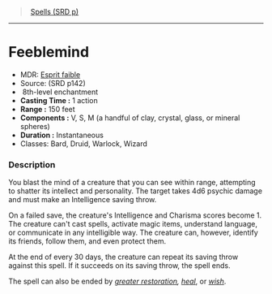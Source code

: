 ﻿---
!SpellItem
Family: SpellVO
Name: Feeblemind
Type: enchantment
Level: 8
CastingTime: 1 action
Range: 150 feet
Components: V, S, M (a handful of clay, crystal, glass, or mineral spheres)
Duration: Instantaneous
Classes: Bard, Druid, Warlock, Wizard
Source: (SRD p142)
AltName: '[Esprit faible](hd_spells_esprit_faible.md)'
Id: spells_vo.md#feeblemind
ParentLink: spells_vo.md#spells-srd-p
ParentName: Spells (SRD p)
NameLevel: 1
Attributes:
  Name: Feeblemind
  Markdown: >+
    # <!--Name-->Feeblemind<!--/Name-->


    - MDR: <!--AltName-->[Esprit faible](hd_spells_esprit_faible.md)<!--/AltName-->

    - Source: <!--Source-->(SRD p142)<!--/Source-->

    -  <!--Level-->8<!--/Level-->th-level <!--Type-->enchantment<!--/Type-->

    - **Casting Time :** <!--CastingTime-->1 action<!--/CastingTime-->

    - **Range :** <!--Range-->150 feet<!--/Range-->

    - **Components :** <!--Components-->V, S, M (a handful of clay, crystal, glass, or mineral spheres)<!--/Components-->

    - **Duration :** <!--Duration-->Instantaneous<!--/Duration-->

    - Classes: <!--Classes-->Bard, Druid, Warlock, Wizard<!--/Classes-->


    ### Description


    You blast the mind of a creature that you can see within range, attempting to shatter its intellect and personality. The target takes 4d6 psychic damage and must make an Intelligence saving throw.


    On a failed save, the creature's Intelligence and Charisma scores become 1. The creature can't cast spells, activate magic items, understand language, or communicate in any intelligible way. The creature can, however, identify its friends, follow them, and even protect them.


    At the end of every 30 days, the creature can repeat its saving throw against this spell. If it succeeds on its saving throw, the spell ends.


    The spell can also be ended by _[greater restoration](spells_vo.hd#greater-restoration), [heal](spells_vo.hd#heal)_, or _[wish](spells_vo.hd#wish)_.

  AltName: '[Esprit faible](hd_spells_esprit_faible.md)'
  Source: (SRD p142)
  Level: 8
  Type: enchantment
  CastingTime: 1 action
  Range: 150 feet
  Components: V, S, M (a handful of clay, crystal, glass, or mineral spheres)
  Duration: Instantaneous
  Classes: Bard, Druid, Warlock, Wizard
AttributesDictionary: >+
  Name: Feeblemind

  Markdown: >+

    # <!--Name-->Feeblemind<!--/Name-->





    - MDR: <!--AltName-->[Esprit faible](hd_spells_esprit_faible.md)<!--/AltName-->



    - Source: <!--Source-->(SRD p142)<!--/Source-->



    -  <!--Level-->8<!--/Level-->th-level <!--Type-->enchantment<!--/Type-->



    - **Casting Time :** <!--CastingTime-->1 action<!--/CastingTime-->



    - **Range :** <!--Range-->150 feet<!--/Range-->



    - **Components :** <!--Components-->V, S, M (a handful of clay, crystal, glass, or mineral spheres)<!--/Components-->



    - **Duration :** <!--Duration-->Instantaneous<!--/Duration-->



    - Classes: <!--Classes-->Bard, Druid, Warlock, Wizard<!--/Classes-->





    ### Description





    You blast the mind of a creature that you can see within range, attempting to shatter its intellect and personality. The target takes 4d6 psychic damage and must make an Intelligence saving throw.





    On a failed save, the creature's Intelligence and Charisma scores become 1. The creature can't cast spells, activate magic items, understand language, or communicate in any intelligible way. The creature can, however, identify its friends, follow them, and even protect them.





    At the end of every 30 days, the creature can repeat its saving throw against this spell. If it succeeds on its saving throw, the spell ends.





    The spell can also be ended by _[greater restoration](spells_vo.hd#greater-restoration), [heal](spells_vo.hd#heal)_, or _[wish](spells_vo.hd#wish)_.



  AltName: '[Esprit faible](hd_spells_esprit_faible.md)'

  Source: (SRD p142)

  Level: 8

  Type: enchantment

  CastingTime: 1 action

  Range: 150 feet

  Components: V, S, M (a handful of clay, crystal, glass, or mineral spheres)

  Duration: Instantaneous

  Classes: Bard, Druid, Warlock, Wizard

---
> [Spells (SRD p)](srd_spells.md)

---

# Feeblemind

- MDR: [Esprit faible](hd_spells_esprit_faible.md)
- Source: (SRD p142)
-  8th-level enchantment
- **Casting Time :** 1 action
- **Range :** 150 feet
- **Components :** V, S, M (a handful of clay, crystal, glass, or mineral spheres)
- **Duration :** Instantaneous
- Classes: Bard, Druid, Warlock, Wizard

### Description

You blast the mind of a creature that you can see within range, attempting to shatter its intellect and personality. The target takes 4d6 psychic damage and must make an Intelligence saving throw.

On a failed save, the creature's Intelligence and Charisma scores become 1. The creature can't cast spells, activate magic items, understand language, or communicate in any intelligible way. The creature can, however, identify its friends, follow them, and even protect them.

At the end of every 30 days, the creature can repeat its saving throw against this spell. If it succeeds on its saving throw, the spell ends.

The spell can also be ended by _[greater restoration](spells_vo.hd#greater-restoration), [heal](spells_vo.hd#heal)_, or _[wish](spells_vo.hd#wish)_.

